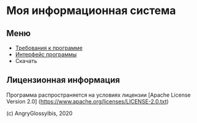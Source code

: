 # Моя информационная система

## Меню

- [Требования к программе](/a/)
- [Интерфейс программы](/b/)
- Скачать

## Лицензионная информация

Программа распространяется на условиях лицензии [Apache License Version 2.0]
(https://www.apache.org/licenses/LICENSE-2.0.txt)

(c) AngryGlossyIbis, 2020